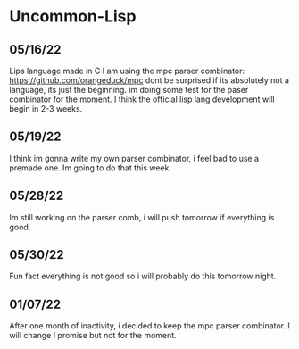 # Uncommon-Lisp

## 05/16/22

Lips language made in C
I am using the mpc parser combinator:
https://github.com/orangeduck/mpc
dont be surprised if its absolutely not a language, its just the beginning.
im doing some test for the paser combinator for the moment.
I think the official lisp lang development will begin in 2-3 weeks.


## 05/19/22
I think im gonna write my own parser combinator, i feel bad to use a premade one. Im going to do that this week.

## 05/28/22 

Im still working on the parser comb, i will push tomorrow if everything is good.


## 05/30/22

Fun fact everything is not good so i will probably do this tomorrow night.

## 01/07/22
After one month of inactivity, i decided to keep the mpc parser combinator. I will change I promise but not for the moment.













































































































































































